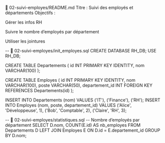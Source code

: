 📘 02-suivi-employes/README.md
Titre : Suivi des employés et départements
Objectifs :

Gérer les infos RH

Suivre le nombre d’employés par département

Utiliser les jointures

-- 📄 02-suivi-employes/init_employes.sql
CREATE DATABASE RH_DB;
USE RH_DB;

CREATE TABLE Departements (
    id INT PRIMARY KEY IDENTITY,
    nom VARCHAR(100)
);

CREATE TABLE Employes (
    id INT PRIMARY KEY IDENTITY,
    nom VARCHAR(100),
    poste VARCHAR(50),
    departement_id INT FOREIGN KEY REFERENCES Departements(id)
);

INSERT INTO Departements (nom) VALUES ('IT'), ('Finance'), ('RH');
INSERT INTO Employes (nom, poste, departement_id) VALUES
('Alice', 'Développeuse', 1),
('Bob', 'Comptable', 2),
('Claire', 'RH', 3);


-- 📄 02-suivi-employes/statistiques.sql
-- Nombre d’employés par département
SELECT D.nom, COUNT(E.id) AS nb_employes
FROM Departements D
LEFT JOIN Employes E ON D.id = E.departement_id
GROUP BY D.nom;
